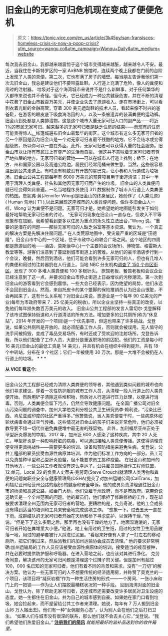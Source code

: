 # 旧金山的无家可归危机现在变成了便便危机

> 原文：<https://tonic.vice.com/en_us/article/3k45py/san-fransiscos-homeless-crisis-is-now-a-poop-crisis?utm_source=wanqu.co&utm_campaign=Wanqu+Daily&utm_medium=website>

 每次我去旧金山，我都越来越震惊于这个城市变得越来越脏，越来越令人不安。最近，当我住在卡斯特罗区的一家 AirBNB 旅馆时，连续两个晚上我都在门前的台阶上发现了人类的粪便。第二次，它也布满了房子的墙壁。每当朋友告诉我他们第一次去旧金山，我总是建议他们不要带露趾鞋。人行道上充满了危险，像人的粪便和用过的注射器。  垃圾对于这个海湾城市来说并不是什么新鲜事，对于任何繁华的大都市来说也并不奇怪。但今天，它已经成为一种公共健康危害，并在不断的清理中花费了旧金山市数百万美元，并使企业失去了旅游收入。走在市场街上，可以看到衣着光鲜的金融高管，穿着 300 美元运动鞋的技术人员，看起来像不时兴的爸爸鞋，在游客的眼皮底下吸食海洛因的人，以及一条被遗弃的装满粪便的运动裤。  旧金山到处都是人类排泄物。这是这个城市大量无家可归人口的副产品——将近 1%的市民无家可归。越来越多的无家可归者是缺乏住房的结果——而现有的住房可能贵得惊人[。](https://news.vice.com/en_us/article/434b49/what-it-costs-to-live-in-san-francisco)帐篷城遍布旧金山最繁华的街区。这个城市有这么多无家可归者的另一个原因是因为旧金山是一个对无家可归者最不残酷的地方。它不会结冰或变得超级热，所以你可以一直在外面。此外，无家可归者可以获得大量的社会服务。旧金山市以让所有市民过上有尊严的生活而自豪。  但这并不意味着无家可归者有尊严地拉屎的地方。无家可归者的营地——可以在城市人行道上找到；桥下；在地方、州和国家公园以及高速公路边，居民们经常用桶来做生意。当然，这些很容易溢出到公共走道上。有时没有桶或没有开放的星巴克，让小巷和人行道成为垃圾场。旧金山公共工程部每年有 6000 万美元的预算项目用于街道清洁；其中一半用于清理人类粪便、针头和其他因无家可归而产生的垃圾。  旧金山的人类粪便问题已经变得如此普遍，一名当地程序员使用 311 数据制作了城市人行道上人类粪便的热图。詹妮弗·黄(Jennifer Wong)是旧金山的终身居民，她创作了《人类荒原》( Human 荒地)( T1 ),以此来展现这座城市的人类粪便问题。像许多旧金山人一样，Wong 认为粪便不是问题。无家可归才是。她希望她的地图能引发关于如何最好地帮助无家可归者的讨论。  “无家可归现象在旧金山一直存在，但收入不平等现象却在加剧。我希望看到更多以住房为重点的永久性立法出台，”Wong 说。“重要的是潜在的问题——那些无家可归的人缺乏浴室等基本资源。我认为，一个真正的解决方案是先解决住房问题。”  在人类荒原地图中，受灾最严重的区域是“田德隆”，旧金山市中心的一个区域，位于市政中心和联合广场之间。这个地区的四周都是旅游目的地——酒店、莫斯康中心(一个主要的会议场所)、博物馆、格雷斯大教堂等等。游客们注意到了蔓延到城市街道上的苦难。从他们的豪华酒店步行到一个会议，晚餐，然后回到酒店，他们可能会看到许多无家可归的人，但也有几堆人的粪便和用过的注射器扔在人行道上。当地 NBC 分支机构[调查了 150 个市区街区](https://www.nbcbayarea.com/news/local/Diseased-Streets-472430013.html)，发现了 300 多堆人类粪便和 100 多根针头。  旅馆老板、餐馆老板和会议企业已经注意到了这一点，并要求旧金山市停止街道上日益增长的污秽潮流。第一次到旧金山的游客看到它会感到震惊。一些大会已经表示，因为绝望的局势，他们永远不会回到旧金山。然而，来自托皮卡的某个蹩脚的保险推销员认为旧金山很脏，不会再回来了，这有什么关系呢？对旧金山来说，旅游业是一个每年 90 亿美元的产业(每年为市政府带来 7 . 25 亿美元的税收)，所以企业主坚持一些真正的改变，以免他们每年损失数百万美元的收入。  旧金山公共工程部的发言人雷切尔·戈登解释了该市试图保持街道和人行道清洁的所有方法。增加更多的公共厕所(称为“休息站”，2014 年开发的一个项目)是一个优先事项，但这也带来了许多挑战。戈登说，如果公共厕所是开放的，就必须配备工作人员，否则就会被误用。无人值守的洗手间被捣毁，变成了毒品交易场所，有时还成了受欢迎的注射场所。戈登告诉我，所以他们配备了工作人员，大部分是重返职场的前囚犯。他们的工资是每小时 16 美元(旧金山的最低工资是 14 美元)，并且有机会在组织中得到提升。共有 18 个中转站，分布在 9 个社区；它们一年被使用 30 万次。那是一大堆不会被扔在人行道上的垃圾。  * * *

 **从 VICE 看这个:** 

* * *

 旧金山公共工程部已经成为清除人类粪便的领导者，其他遇到类似问题的城市也向他们寻求建议。穿着一次性防护服的城市工作人员，从清理一段人行道上的人类粪便开始。然后用铲子清除这些堆积物，然后对人行道进行压力处理，以便进行消毒。否则，人类粪便会留下污点，仍然会导致健康问题。  在全国广播公司对旧金山污染问题的调查中，加州大学伯克利分校公共卫生研究员李·赖利说，“污染比巴西、肯尼亚或印度的社区严重得多。”他警告说，当人类粪便变干时，一些病原体如轮状病毒会通过空气传播。这些情况对旧金山的孩子们来说非常危险，他们必须被教导要不惜一切代价避免粪便堆中最无害的残留物。  此外，加利福尼亚州正处于甲型肝炎爆发的中期。2017 年，加州近 600 人感染了这种疾病，其中 20 人死亡。甲型肝炎是一种影响肝脏的病毒，可以通过接触人类粪便传播。这使得清理粪便变得更具挑战性——需要更多的培训、设备和预防措施来避免生病。戈登说，公共工程部的雇员接受血源性病原体培训，作为他们标准工作方向的一部分。员工可以免费接种甲型和乙型肝炎疫苗，但不能要求员工接种疫苗。  在旧金山和加州的其他地方，一些公共工作者就没有这么幸运了。公共雇员国际操作工程师联盟，12 单元，Local 39 的负责人史蒂夫·克劳奇(Steve Crouch)就清理人类污物和粪便的问题向职业安全与健康管理局(OSHA)提交了对加州运输公司(CalTrans，加利福尼亚州经营州公路的组织)的健康和安全申诉。他的成员负责清理通往旧金山市的桥梁和高速公路，如金门大桥，他们受雇于州政府，而不是市政府。克劳奇说这确实是一个全州范围的问题。他的雇员们，他们承担了修路修桥的工作，现在却被要求清理全州范围内无家可归者的营地。更糟糕的是，克劳奇说，他的工会成员没有得到适当的培训和工具来安全地完成这项工作。  “想象一下。过去五天一直在下雨。成群结队的无家可归者开始在天桥和桥下寻求庇护，以保持干燥，”他说。“但是下了这么多雨之后，那里再也没有干燥的地方了。地面湿漉漉的，无家可归者开始在粪堆里大小便。”他说，地上有用过的卫生纸，用过的女性卫生用品散落一地，用过的避孕套被行人踩进烂泥里。“看起来好像有人拿了一打左右的移动厕所，把它们倒过来，然后派我们的加州运输协会成员去清理。”  他的要求非常明确:加州运输局的工作人员应该接受血源性病原体的培训，接受适当的疫苗接种，并在必要时提供防护服和呼吸器。在进入营地之前，也应该对其进行净化。  克劳奇同意，解决该州的无家可归问题是清理这个烂摊子的关键。但是加州有超过 100，000 名已知的无家可归者，他们有着不同的背景和需求，没有“一刀切”的解决方案。他认为一些无家可归的人不想要传统的经济适用房，并称赞了奥克兰的一个项目，该项目将“凝灰岩棚”作为一种生活住房的形式——一个房间、一张小床和门上的一把锁——作为让人们摆脱最糟糕状况的一种手段。  回到海湾对面的旧金山，戈登认为，除了帮助无家可归者，这座城市还需要改变许多居民对卫生设施的态度。她一生都住在旧金山，并为自己的城市感到自豪。如果她在家门口看到垃圾，她会捡起来，而不是留给公共工作者来清理。她说，每年有 7 万人搬到旧金山(6 万人搬出去)，他们有一种“女佣服务心态”，认为别人会在他们之后打扫卫生。  “如果人们与城市没有很深的联系，那么他们就不会去关心它，”戈登说。“我们希望他们热爱旧金山。”  **[注册我们的简讯](https://confirmsubscription.com/h/i/7D2CAE251A92FC8F)** *就能把最好的滋补品送到你的收件箱里。*